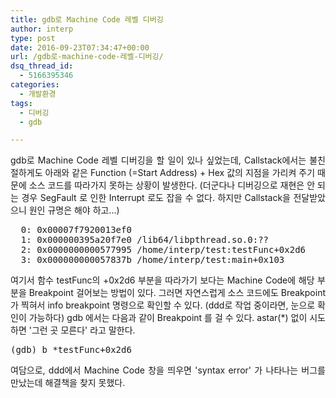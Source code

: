 ```yaml
---
title: gdb로 Machine Code 레벨 디버깅
author: interp
type: post
date: 2016-09-23T07:34:47+00:00
url: /gdb로-machine-code-레벨-디버깅/
dsq_thread_id:
  - 5166395346
categories:
  - 개발환경
tags:
  - 디버깅
  - gdb

---
```

<p style="text-align: justify;">
  gdb로 Machine Code 레벨 디버깅을 할 일이 있나 싶었는데, Callstack에서는 불친절하게도 아래와 같은 Function (=Start Address) + Hex 값의 지점을 가리켜 주기 때문에 소스 코드를 따라가지 못하는 상황이 발생한다. (더군다나 디버깅으로 재현은 안 되는 경우 SegFault 로 인한 Interrupt 로도 잡을 수 없다. 하지만 Callstack을 전달받았으니 원인 규명은 해야 하고&#8230;)
</p>

<pre class="brush: plain; title: ; notranslate" title="">  0: 0x00007f7920013ef0
  1: 0x000000395a20f7e0 /lib64/libpthread.so.0:??
  2: 0x0000000000577995 /home/interp/test:testFunc+0x2d6
  3: 0x000000000057837b /home/interp/test:main+0x103
</pre>

<p style="text-align: justify;">
  여기서 함수 testFunc의 +0x2d6 부분을 따라가기 보다는 Machine Code에 해당 부분을 Breakpoint 걸어보는 방법이 있다. 그러면 자연스럽게 소스 코드에도 Breakpoint 가 찍혀서 info breakpoint 명령으로 확인할 수 있다. (ddd로 작업 중이라면, 눈으로 확인이 가능하다) gdb 에서는 다음과 같이 Breakpoint 를 걸 수 있다. astar(*) 없이 시도하면 '그런 곳 모른다' 라고 말한다.
</p>

<pre class="brush: plain; title: ; notranslate" title="">(gdb) b *testFunc+0x2d6
</pre>

<p style="text-align: justify;">
  여담으로, ddd에서 Machine Code 창을 띄우면 'syntax error' 가 나타나는 버그를 만났는데 해결책을 찾지 못했다.
</p>